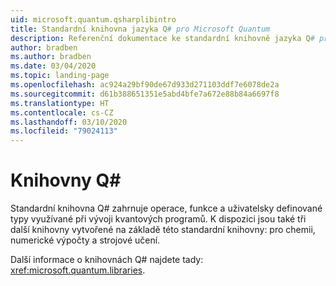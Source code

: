 ```yaml
---
uid: microsoft.quantum.qsharplibintro
title: Standardní knihovna jazyka Q# pro Microsoft Quantum
description: Referenční dokumentace ke standardní knihovně jazyka Q# pro Microsoft Quantum
author: bradben
ms.author: bradben
ms.date: 03/04/2020
ms.topic: landing-page
ms.openlocfilehash: ac924a29bf90de67d933d271103ddf7e6078de2a
ms.sourcegitcommit: d61b388651351e5abd4bfe7a672e88b84a6697f8
ms.translationtype: HT
ms.contentlocale: cs-CZ
ms.lasthandoff: 03/10/2020
ms.locfileid: "79024113"
---
```

# <a name="q-libraries"></a>Knihovny Q# #

Standardní knihovna Q# zahrnuje operace, funkce a uživatelsky definované typy využívané při vývoji kvantových programů. K dispozici jsou také tři další knihovny vytvořené na základě této standardní knihovny: pro chemii, numerické výpočty a strojové učení.

Další informace o knihovnách Q# najdete tady: <xref:microsoft.quantum.libraries>.
